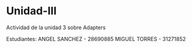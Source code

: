 # Unidad-III
Actividad de la unidad 3 sobre Adapters

Estudiantes:  ANGEL SANCHEZ - 28690885
              MIGUEL TORRES - 31271852
